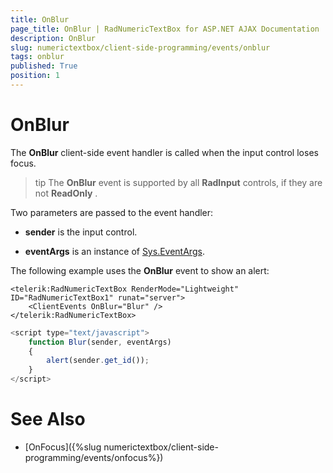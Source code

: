 ```yaml
---
title: OnBlur
page_title: OnBlur | RadNumericTextBox for ASP.NET AJAX Documentation
description: OnBlur
slug: numerictextbox/client-side-programming/events/onblur
tags: onblur
published: True
position: 1
---
```


# OnBlur


The **OnBlur** client-side event handler is called when the input control loses focus.

>tip The **OnBlur** event is supported by all **RadInput** controls, if they are not **ReadOnly** .
>


Two parameters are passed to the event handler:

* **sender** is the input control.

* **eventArgs** is an instance of [Sys.EventArgs](http://www.asp.net/AJAX/Documentation/Live/ClientReference/Sys/EventArgsClass/default.aspx).

The following example uses the **OnBlur** event to show an alert:

````ASPNET
<telerik:RadNumericTextBox RenderMode="Lightweight" ID="RadNumericTextBox1" runat="server">
	<ClientEvents OnBlur="Blur" />
</telerik:RadNumericTextBox>
````



````JavaScript
<script type="text/javascript">
	function Blur(sender, eventArgs)
	{
		alert(sender.get_id());
	}
</script>
````



# See Also

 * [OnFocus]({%slug numerictextbox/client-side-programming/events/onfocus%})
